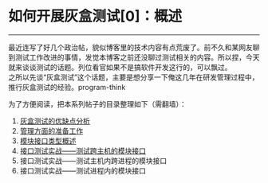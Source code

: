 # 如何开展灰盒测试[0]：概述 

-----

 最近连写了好几个政治帖，貌似博客里的技术内容有点荒废了。前不久和某网友聊到测试工作改进的事情，发觉本博客之前还没聊过测试相关的内容。所以捏，今天就来谈谈测试的话题。列位看官如果不是搞软件开发这行的，可以飘过。  
 之所以先谈“灰盒测试”这个话题，主要是想分享一下俺这几年在研发管理过程中，推行灰盒测试的经验。program-think  
    
 为了方便阅读，把本系列帖子的目录整理如下（需翻墙）：  
 1. [灰盒测试的优缺点分析](https://program-think.blogspot.com/2010/11/grey-box-testing-1.html)  
 2. [管理方面的准备工作](https://program-think.blogspot.com/2010/12/grey-box-testing-2.html)  
 3. [模块接口类型概述](https://program-think.blogspot.com/2010/12/grey-box-testing-3.html)  
 4. [接口测试实战——测试跨主机的模块接口](https://program-think.blogspot.com/2010/12/grey-box-testing-4.html)  
 5. 接口测试实战——测试主机内跨进程的模块接口  
 6. 接口测试实战——测试进程内的模块接口 